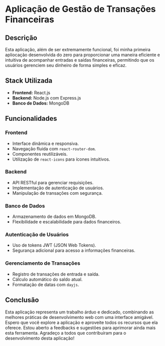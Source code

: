 # Aplicação de Gestão de Transações Financeiras

## Descrição
Esta aplicação, além de ser extremamente funcional, foi minha primeira apliocação desenvolvida do zero para proporcionar uma maneira eficiente e intuitiva de acompanhar entradas e saídas financeiras, permitindo que os usuários gerenciem seu dinheiro de forma simples e eficaz.

## Stack Utilizada
- **Frontend:** React.js
- **Backend:** Node.js com Express.js
- **Banco de Dados:** MongoDB

## Funcionalidades

### Frontend
- Interface dinâmica e responsiva.
- Navegação fluida com `react-router-dom`.
- Componentes reutilizáveis.
- Utilização de `react-icons` para ícones intuitivos.

### Backend
- API RESTful para gerenciar requisições.
- Implementação de autenticação de usuários.
- Manipulação de transações com segurança.

### Banco de Dados
- Armazenamento de dados em MongoDB.
- Flexibilidade e escalabilidade para dados financeiros.

### Autenticação de Usuários
- Uso de tokens JWT (JSON Web Tokens).
- Segurança adicional para acesso a informações financeiras.

### Gerenciamento de Transações
- Registro de transações de entrada e saída.
- Cálculo automático do saldo atual.
- Formatação de datas com `dayjs`.

## Conclusão
Esta aplicação representa um trabalho árduo e dedicado, combinando as melhores práticas de desenvolvimento web com uma interface amigável. Espero que você explore a aplicação e aproveite todos os recursos que ela oferece. Estou aberto a feedbacks e sugestões para aprimorar ainda mais esta ferramenta. Agradeço a todos que contribuíram para o desenvolvimento desta aplicação!
